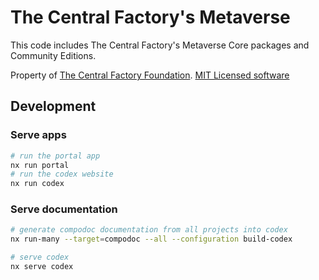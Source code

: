 # The Central Factory's Metaverse

This code includes The Central Factory's Metaverse Core packages and Community Editions.

Property of [The Central Factory Foundation](https://github.com/central-factory/foundation). [MIT Licensed software](https://github.com/central-factory/metaverse/raw/main/LICENSE)


## Development

### Serve apps

```sh
# run the portal app
nx run portal
# run the codex website
nx run codex
```

### Serve documentation

```bash
# generate compodoc documentation from all projects into codex
nx run-many --target=compodoc --all --configuration build-codex

# serve codex
nx serve codex
```
